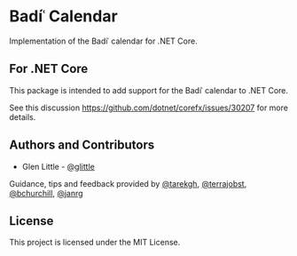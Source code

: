 # Badíʿ Calendar

Implementation of the Badíʿ calendar for .NET Core.

## For .NET Core

This package is intended to add support for the Badíʿ calendar to .NET Core.

See this discussion https://github.com/dotnet/corefx/issues/30207 for more details.

## Authors and Contributors

* Glen Little - [@glittle](https://github.com/glittle)

Guidance, tips and feedback provided by [@tarekgh](https://github.com/tarekgh), [@terrajobst](https://github.com/terrajobst),
 [@bchurchill](https://github.com/bchurchill), [@janrg](https://github.com/janrg)

## License

This project is licensed under the MIT License.
